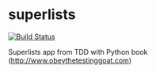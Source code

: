 superlists
==========
[![Build Status](https://travis-ci.org/siwatpru/superlists.svg?branch=master)](https://travis-ci.org/siwatpru/superlists)

Superlists app from TDD with Python book (http://www.obeythetestinggoat.com)
